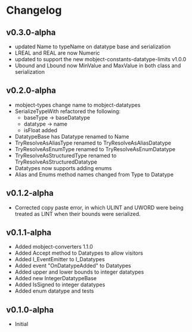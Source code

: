 # Changelog

## v0.3.0-alpha

- updated Name to typeName on datatype base and serialization
- LREAL and REAL are now Numeric
- updated to support the new mobject-constants-datatype-limits v1.0.0
- Ubound and Lbound now MinValue and MaxValue in both class and serialization

## v0.2.0-alpha

- mobject-types change name to mobject-datatypes
- SerializeTypeWith refactored the following:
  - baseType -> baseDatatype
  - datatype -> name
  - isFloat added
- DatatypeBase has Datatype renamed to Name
- TryResolveAsAliasType renamed to TryResolveAsAliasDatatype
- TryResolveAsEnumType renamed to TryResolveAsEnumDatatype
- TryResolveAsStructuredType renamed to TryResolveAsStructuredDatatype
- Datatypes now supports adding enums
- Alias and Enums method names changed from Type to Datatype

## v0.1.2-alpha

- Corrected copy paste error, in which ULINT and UWORD were being treated as LINT when their bounds were serialized.

## v0.1.1-alpha

- Added mobject-converters 1.1.0
- Added Accept method to Datatypes to allow visitors
- Added I_EventEmitter to I_Datatypes
- Added event "OnDatatypeAdded" to Datatypes
- Added upper and lower bounds to integer datatypes
- Added new IntegerDatatypeBase
- Added IsSigned to integer datatypes
- Added enum datatype and tests

## v0.1.0-alpha

- Initial
